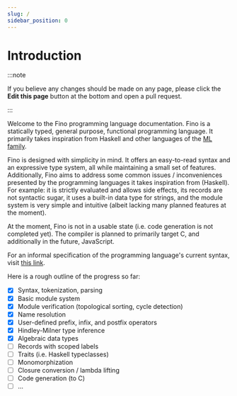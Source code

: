 ```yaml
---
slug: /
sidebar_position: 0
---
```


# Introduction

:::note

If you believe any changes should be made on any page, please click the **Edit this page** button at the bottom and open a pull request.

:::

Welcome to the Fino programming language documentation. Fino is a statically typed, general purpose, functional programming language. It primarily takes inspiration from Haskell and other languages of the [ML family](https://en.wikipedia.org/wiki/ML_(programming_language)).

Fino is designed with simplicity in mind. It offers an easy-to-read syntax and an expressive type system, all while maintaining a small set of features. Additionally, Fino aims to address some common issues / inconveniences presented by the programming languages it takes inspiration from (Haskell). For example: it is strictly evaluated and allows side effects, its records are not syntactic sugar, it uses a built-in data type for strings, and the module system is very simple and intuitive (albeit lacking many planned features at the moment).

At the moment, Fino is not in a usable state (i.e. code generation is not completed yet). The compiler is planned to primarily target C, and additionally in the future, JavaScript.

For an informal specification of the programming language's current syntax, visit [this link](https://github.com/05st/fino/blob/main/SYNTAX.md).

Here is a rough outline of the progress so far:
- [X] Syntax, tokenization, parsing
- [X] Basic module system
- [X] Module verification (topological sorting, cycle detection)
- [X] Name resolution
- [X] User-defined prefix, infix, and postfix operators
- [X] Hindley-Milner type inference
- [X] Algebraic data types
- [ ] Records with scoped labels
- [ ] Traits (i.e. Haskell typeclasses)
- [ ] Monomorphization
- [ ] Closure conversion / lambda lifting
- [ ] Code generation (to C)
- [ ] ...
